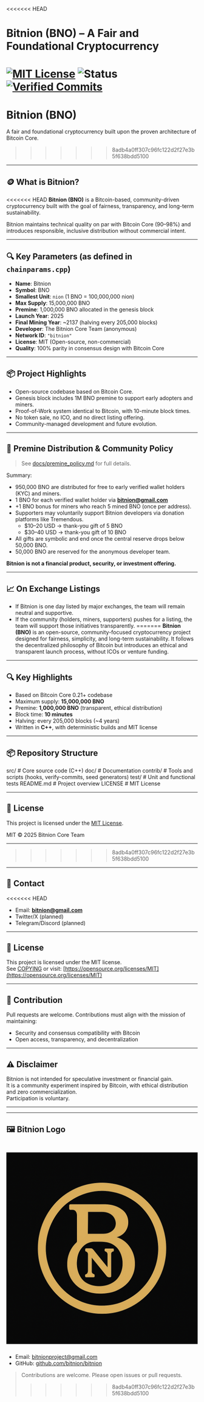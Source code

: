 <<<<<<< HEAD
# Bitnion (BNO) – A Fair and Foundational Cryptocurrency

[![MIT License](https://img.shields.io/badge/license-MIT-green.svg)](https://opensource.org/licenses/MIT)
![Status](https://img.shields.io/badge/status-active-brightgreen)
[![Verified Commits](https://img.shields.io/badge/commits-verified-brightgreen?logo=github)](https://github.com/bitnion/bitnion/commits/main)
=======
# Bitnion (BNO)

A fair and foundational cryptocurrency built upon the proven architecture of Bitcoin Core.
>>>>>>> 8adb4a0ff307c96fc122d2f27e3b5f638bdd5100

---

## 🪙 What is Bitnion?

<<<<<<< HEAD
**Bitnion (BNO)** is a Bitcoin-based, community-driven cryptocurrency built with the goal of fairness, transparency, and long-term sustainability.

Bitnion maintains technical quality on par with Bitcoin Core (90–98%) and introduces responsible, inclusive distribution without commercial intent.

---

## 🔍 Key Parameters (as defined in `chainparams.cpp`)

- **Name**: Bitnion
- **Symbol**: BNO
- **Smallest Unit**: `nion` (1 BNO = 100,000,000 nion)
- **Max Supply**: 15,000,000 BNO
- **Premine**: 1,000,000 BNO allocated in the genesis block
- **Launch Year**: 2025
- **Final Mining Year**: ~2137 (halving every 205,000 blocks)
- **Developer**: The Bitnion Core Team (anonymous)
- **Network ID**: `"bitnion"`
- **License**: MIT (Open-source, non-commercial)
- **Quality**: 100% parity in consensus design with Bitcoin Core

---

## 📦 Project Highlights

- Open-source codebase based on Bitcoin Core.
- Genesis block includes 1M BNO premine to support early adopters and miners.
- Proof-of-Work system identical to Bitcoin, with 10-minute block times.
- No token sale, no ICO, and no direct listing offering.
- Community-managed development and future evolution.

---

## 🧾 Premine Distribution & Community Policy

> See [docs/premine_policy.md](docs/premine_policy.md) for full details.

Summary:

- 950,000 BNO are distributed for free to early verified wallet holders (KYC) and miners.
- 1 BNO for each verified wallet holder via **bitnion@gmail.com**
- +1 BNO bonus for miners who reach 5 mined BNO (once per address).
- Supporters may voluntarily support Bitnion developers via donation platforms like Tremendous.
  - $10–20 USD → thank-you gift of 5 BNO
  - $30–40 USD → thank-you gift of 10 BNO
- All gifts are symbolic and end once the central reserve drops below 50,000 BNO.
- 50,000 BNO are reserved for the anonymous developer team.

**Bitnion is not a financial product, security, or investment offering.**

---

## 📈 On Exchange Listings

- If Bitnion is one day listed by major exchanges, the team will remain neutral and supportive.
- If the community (holders, miners, supporters) pushes for a listing, the team will support those initiatives transparently.
=======
**Bitnion (BNO)** is an open-source, community-focused cryptocurrency project designed for fairness, simplicity, and long-term sustainability. It follows the decentralized philosophy of Bitcoin but introduces an ethical and transparent launch process, without ICOs or venture funding.

---

## 🔍 Key Highlights

- Based on Bitcoin Core 0.21+ codebase
- Maximum supply: **15,000,000 BNO**
- Premine: **1,000,000 BNO** (transparent, ethical distribution)
- Block time: **10 minutes**
- Halving: every 205,000 blocks (~4 years)
- Written in **C++**, with deterministic builds and MIT license

---

## 📦 Repository Structure


src/ # Core source code (C++)
doc/ # Documentation
contrib/ # Tools and scripts (hooks, verify-commits, seed generators)
test/ # Unit and functional tests
README.md # Project overview
LICENSE # MIT License


---

## 📜 License

This project is licensed under the [MIT License](LICENSE).

MIT © 2025 Bitnion Core Team


---

>>>>>>> 8adb4a0ff307c96fc122d2f27e3b5f638bdd5100

---

## 📧 Contact

<<<<<<< HEAD
- Email: **bitnion@gmail.com**
- Twitter/X (planned)
- Telegram/Discord (planned)

---

## 🔐 License

This project is licensed under the MIT license.  
See [COPYING](COPYING) or visit: [https://opensource.org/licenses/MIT](https://opensource.org/licenses/MIT)

---

## 🤝 Contribution

Pull requests are welcome. Contributions must align with the mission of maintaining:
- Security and consensus compatibility with Bitcoin
- Open access, transparency, and decentralization

---

## ⚠️ Disclaimer

Bitnion is not intended for speculative investment or financial gain.  
It is a community experiment inspired by Bitcoin, with ethical distribution and zero commercialization.  
Participation is voluntary.

---

---
## 🖼️ Bitnion Logo

![Bitnion Logo](assets/logos/Bitnion_BNO.png)
=======
- Email: [bitnionproject@gmail.com](mailto:bitnionproject@gmail.com)
- GitHub: [github.com/bitnion/bitnion](https://github.com/bitnion/bitnion)

> Contributions are welcome. Please open issues or pull requests.
>>>>>>> 8adb4a0ff307c96fc122d2f27e3b5f638bdd5100
